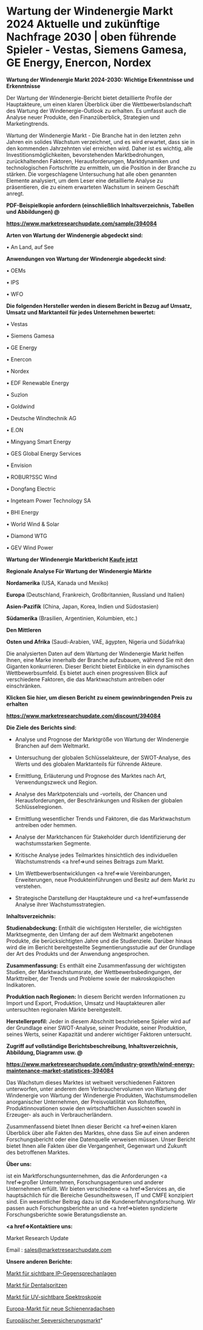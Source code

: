 # Wartung der Windenergie Markt 2024 Aktuelle und zukünftige Nachfrage 2030 | oben führende Spieler - Vestas, Siemens Gamesa, GE Energy, Enercon, Nordex

<strong>Wartung der Windenergie Markt 2024-2030: Wichtige Erkenntnisse und Erkenntnisse</strong>

Der Wartung der Windenergie-Bericht bietet detaillierte Profile der Hauptakteure, um einen klaren Überblick über die Wettbewerbslandschaft des Wartung der Windenergie-Outlook zu erhalten. Es umfasst auch die Analyse neuer Produkte, den Finanzüberblick, Strategien und Marketingtrends.

Wartung der Windenergie Markt - Die Branche hat in den letzten zehn Jahren ein solides Wachstum verzeichnet, und es wird erwartet, dass sie in den kommenden Jahrzehnten viel erreichen wird. Daher ist es wichtig, alle Investitionsmöglichkeiten, bevorstehenden Marktbedrohungen, zurückhaltenden Faktoren, Herausforderungen, Marktdynamiken und technologischen Fortschritte zu ermitteln, um die Position in der Branche zu stärken. Die vorgeschlagene Untersuchung hat alle oben genannten Elemente analysiert, um dem Leser eine detaillierte Analyse zu präsentieren, die zu einem erwarteten Wachstum in seinem Geschäft anregt.



<strong><b>PDF-Beispielkopie anfordern (einschließlich Inhaltsverzeichnis, Tabellen und Abbildungen) @ </b></strong>

<strong><a href=https://www.marketresearchupdate.com/sample/394084>

<strong>https://www.marketresearchupdate.com/sample/394084</u></a></strong></strong>



<strong>Arten von Wartung der Windenergie abgedeckt sind:</strong>

• An Land, auf See



<strong>Anwendungen von Wartung der Windenergie abgedeckt sind:</strong>

• OEMs

• IPS

• WFO



<strong>Die folgenden Hersteller werden in diesem Bericht in Bezug auf Umsatz, Umsatz und Marktanteil für jedes Unternehmen bewertet:</strong>

• Vestas

• Siemens Gamesa

• GE Energy

• Enercon

• Nordex

• EDF Renewable Energy

• Suzlon

• Goldwind

• Deutsche Windtechnik AG

• E.ON

• Mingyang Smart Energy

• GES Global Energy Services

• Envision

• ROBUR?SSC Wind

• Dongfang Electric

• Ingeteam Power Technology SA

• BHI Energy

• World Wind & Solar

• Diamond WTG

• GEV Wind Power



<strong>Wartung der Windenergie Marktbericht <a href=https://www.marketresearchupdate.com/buynow/394084>Kaufe jetzt</a></strong>



<strong>Regionale Analyse Für Wartung der Windenergie Märkte</strong>



<strong>Nordamerika</strong> (USA, Kanada und Mexiko)



<strong>Europa</strong> (Deutschland, Frankreich, Großbritannien, Russland und Italien)



<strong>Asien-Pazifik</strong> (China, Japan, Korea, Indien und Südostasien)



<strong>Südamerika</strong> (Brasilien, Argentinien, Kolumbien, etc.)



<strong>Den Mittleren</strong> 

<strong>Osten und Afrika</strong> (Saudi-Arabien, VAE, ägypten, Nigeria und Südafrika)

Die analysierten Daten auf dem Wartung der Windenergie Markt helfen Ihnen, eine Marke innerhalb der Branche aufzubauen, während Sie mit den Giganten konkurrieren. Dieser Bericht bietet Einblicke in ein dynamisches Wettbewerbsumfeld. Es bietet auch einen progressiven Blick auf verschiedene Faktoren, die das Marktwachstum antreiben oder einschränken.



<strong>Klicken Sie hier, um diesen Bericht zu einem gewinnbringenden Preis zu erhalten
</strong>

<strong><a href=https://www.marketresearchupdate.com/discount/394084>https://www.marketresearchupdate.com/discount/394084</b></u></strong></a>



<strong>Die Ziele des Berichts sind:</strong>

- Analyse und Prognose der Marktgröße von Wartung der Windenergie Branchen auf dem Weltmarkt.

- Untersuchung der globalen Schlüsselakteure, der SWOT-Analyse, des Werts und des globalen Marktanteils für führende Akteure.

- Ermittlung, Erläuterung und Prognose des Marktes nach Art, Verwendungszweck und Region.

- Analyse des Marktpotenzials und -vorteils, der Chancen und Herausforderungen, der Beschränkungen und Risiken der globalen Schlüsselregionen.

- Ermittlung wesentlicher Trends und Faktoren, die das Marktwachstum antreiben oder hemmen.

- Analyse der Marktchancen für Stakeholder durch Identifizierung der wachstumsstarken Segmente.

- Kritische Analyse jedes Teilmarktes hinsichtlich des individuellen Wachstumstrends <a href=>und</a> seines Beitrags zum Markt.

- Um Wettbewerbsentwicklungen <a href=>wie</a> Vereinbarungen, Erweiterungen, neue Produkteinführungen und Besitz auf dem Markt zu verstehen.

- Strategische Darstellung der Hauptakteure und <a href=>umfas</a>sende Analyse ihrer Wachstumsstrategien.



<strong>Inhaltsverzeichnis:</strong>



<strong>Studienabdeckung:</strong> Enthält die wichtigsten Hersteller, die wichtigsten Marktsegmente, den Umfang der auf dem Weltmarkt angebotenen Produkte, die berücksichtigten Jahre und die Studienziele. Darüber hinaus wird die im Bericht bereitgestellte Segmentierungsstudie auf der Grundlage der Art des Produkts und der Anwendung angesprochen.



<strong>Zusammenfassung:</strong> Es enthält eine Zusammenfassung der wichtigsten Studien, der Marktwachstumsrate, der Wettbewerbsbedingungen, der Markttreiber, der Trends und Probleme sowie der makroskopischen Indikatoren.



<strong>Produktion nach Regionen:</strong> In diesem Bericht werden Informationen zu Import und Export, Produktion, Umsatz und Hauptakteuren aller untersuchten regionalen Märkte bereitgestellt.



<strong>Herstellerprofil:</strong> Jeder in diesem Abschnitt beschriebene Spieler wird auf der Grundlage einer SWOT-Analyse, seiner Produkte, seiner Produktion, seines Werts, seiner Kapazität und anderer wichtiger Faktoren untersucht.



<strong><b>Zugriff auf vollständige Berichtsbeschreibung, Inhaltsverzeichnis, Abbildung, Diagramm usw. @ </b></strong>

<strong><a href=https://www.marketresearchupdate.com/industry-growth/wind-energy-maintenance-market-statistices-394084>https://www.marketresearchupdate.com/industry-growth/wind-energy-maintenance-market-statistices-394084</a></strong>

Das Wachstum dieses Marktes ist weltweit verschiedenen Faktoren unterworfen, unter anderem dem Verbrauchervolumen von Wartung der Windenergie von Wartung der Windenergie Produkten, Wachstumsmodellen anorganischer Unternehmen, der Preisvolatilität von Rohstoffen, Produktinnovationen sowie den wirtschaftlichen Aussichten sowohl in Erzeuger- als auch in Verbraucherländern.

Zusammenfassend bietet Ihnen dieser Bericht <a href=>einen</a> klaren Überblick über alle Fakten des Marktes, ohne dass Sie auf einen anderen Forschungsbericht oder eine Datenquelle verweisen müssen. Unser Bericht bietet Ihnen alle Fakten über die Vergangenheit, Gegenwart und Zukunft des betroffenen Marktes.



<strong>Über uns:</strong>

 ist ein Marktforschungsunternehmen, das die Anforderungen <a href=>großer</a> Unternehmen, Forschungsagenturen und anderer Unternehmen erfüllt. Wir bieten verschiedene <a href=>Services</a> an, die hauptsächlich für die Bereiche Gesundheitswesen, IT und CMFE konzipiert sind. Ein wesentlicher Beitrag dazu ist die Kundenerfahrungsforschung. Wir passen auch Forschungsberichte an und <a href=>bieten</a> syndizierte Forschungsberichte sowie Beratungsdienste an.



<strong><a href=>Kontaktiere uns:</a></strong>

Market Research Update

Email : sales@marketresearchupdate.com



<strong>Unsere anderen Berichte:</strong>

<a href=https://www.linkedin.com/pulse/visible-ip-intercom-market-analyzing-latest-developments>Markt für sichtbare IP-Gegensprechanlagen</a>

<a href=https://www.linkedin.com/pulse/dental-syringe-market-size-share-outlook-growth>Markt für Dentalspritzen</a>

<a href=https://www.linkedin.com/pulse/uv-visible-spectroscopy-market-size-industry>Markt für UV-sichtbare Spektroskopie</a>

<a href=https://www.linkedin.com/pulse/europe-new-rail-wheel-axle-market-current-business-trends>Europa-Markt für neue Schienenradachsen</a>

<a href=https://www.linkedin.com/pulse/europe-marine-insurance-market-2023-global-industry>Europäischer Seeversicherungsmarkt</a>"
